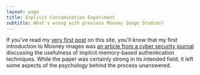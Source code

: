 ```yaml
---
layout: page
title: Explicit Contamination Experiment
subtitle: What's wrong with previous Mooney Image Studies?
---
```


If you've read my [very first post](/_posts/2023-12-05-Mooney-Images.html) on this site, you'll know that my first introduction to Mooney images was [an article from a cyber security journal](https://inria.hal.science/hal-01109765) discussing the usefulness of implicit memory-based authentication techniques. While the paper was certainly strong in its intended field, it left some aspects of the psychology behind the process unanswered. 

